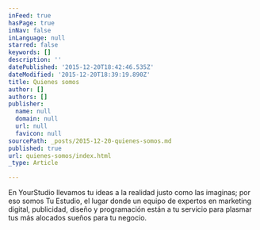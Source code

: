 ```yaml
---
inFeed: true
hasPage: true
inNav: false
inLanguage: null
starred: false
keywords: []
description: ''
datePublished: '2015-12-20T18:42:46.535Z'
dateModified: '2015-12-20T18:39:19.890Z'
title: Quienes somos
author: []
authors: []
publisher:
  name: null
  domain: null
  url: null
  favicon: null
sourcePath: _posts/2015-12-20-quienes-somos.md
published: true
url: quienes-somos/index.html
_type: Article

---
```

En YourStudio llevamos tu ideas a la realidad justo como las imaginas; por eso somos Tu Estudio, el lugar donde un equipo de expertos en marketing digital, publicidad, diseño y programación están a tu servicio para plasmar tus más alocados sueños para tu negocio.